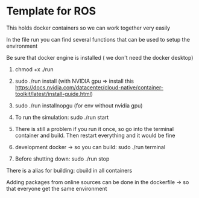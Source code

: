 # Template for ROS

This holds docker containers so we can work together very easily

In the file run you can find several functions that can be used to setup the environment

Be sure that docker engine is installed ( we don't need the docker desktop)

1. chmod +x ./run

2. sudo ./run install (with NVIDIA gpu => install this https://docs.nvidia.com/datacenter/cloud-native/container-toolkit/latest/install-guide.html)

3. sudo ./run installnopgu (for env without nvidia gpu)

3. To run the simulation: sudo ./run start

4. There is still a problem if you run it once, so go into the terminal container and build. Then restart everything and it would be fine

5. development docker -> so you can build: sudo ./run terminal

6. Before shutting down: sudo ./run stop

There is a alias for building: cbuild in all containers

Adding packages from online sources can be done in the dockerfile -> so that everyone get the same environment

